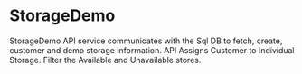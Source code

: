# StorageDemo
StorageDemo API service communicates with the Sql DB to fetch, create, customer and demo storage information.
API Assigns Customer to Individual Storage. Filter the Available and Unavailable stores.
